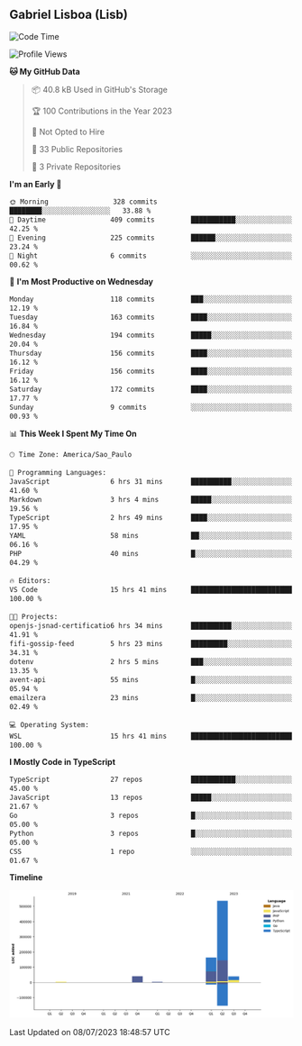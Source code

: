## Gabriel Lisboa (Lisb)

<!--START_SECTION:waka-->
![Code Time](http://img.shields.io/badge/Code%20Time-75%20hrs%2047%20mins-blue)

![Profile Views](http://img.shields.io/badge/Profile%20Views-5-blue)

**🐱 My GitHub Data** 

> 📦 40.8 kB Used in GitHub's Storage 
 > 
> 🏆 100 Contributions in the Year 2023
 > 
> 🚫 Not Opted to Hire
 > 
> 📜 33 Public Repositories 
 > 
> 🔑 3 Private Repositories 
 > 
**I'm an Early 🐤** 

```text
🌞 Morning                328 commits         ████████░░░░░░░░░░░░░░░░░   33.88 % 
🌆 Daytime                409 commits         ███████████░░░░░░░░░░░░░░   42.25 % 
🌃 Evening                225 commits         ██████░░░░░░░░░░░░░░░░░░░   23.24 % 
🌙 Night                  6 commits           ░░░░░░░░░░░░░░░░░░░░░░░░░   00.62 % 
```
📅 **I'm Most Productive on Wednesday** 

```text
Monday                   118 commits         ███░░░░░░░░░░░░░░░░░░░░░░   12.19 % 
Tuesday                  163 commits         ████░░░░░░░░░░░░░░░░░░░░░   16.84 % 
Wednesday                194 commits         █████░░░░░░░░░░░░░░░░░░░░   20.04 % 
Thursday                 156 commits         ████░░░░░░░░░░░░░░░░░░░░░   16.12 % 
Friday                   156 commits         ████░░░░░░░░░░░░░░░░░░░░░   16.12 % 
Saturday                 172 commits         ████░░░░░░░░░░░░░░░░░░░░░   17.77 % 
Sunday                   9 commits           ░░░░░░░░░░░░░░░░░░░░░░░░░   00.93 % 
```


📊 **This Week I Spent My Time On** 

```text
🕑︎ Time Zone: America/Sao_Paulo

💬 Programming Languages: 
JavaScript               6 hrs 31 mins       ██████████░░░░░░░░░░░░░░░   41.60 % 
Markdown                 3 hrs 4 mins        █████░░░░░░░░░░░░░░░░░░░░   19.56 % 
TypeScript               2 hrs 49 mins       ████░░░░░░░░░░░░░░░░░░░░░   17.95 % 
YAML                     58 mins             ██░░░░░░░░░░░░░░░░░░░░░░░   06.16 % 
PHP                      40 mins             █░░░░░░░░░░░░░░░░░░░░░░░░   04.29 % 

🔥 Editors: 
VS Code                  15 hrs 41 mins      █████████████████████████   100.00 % 

🐱‍💻 Projects: 
openjs-jsnad-certificatio6 hrs 34 mins       ██████████░░░░░░░░░░░░░░░   41.91 % 
fifi-gossip-feed         5 hrs 23 mins       █████████░░░░░░░░░░░░░░░░   34.31 % 
dotenv                   2 hrs 5 mins        ███░░░░░░░░░░░░░░░░░░░░░░   13.35 % 
avent-api                55 mins             █░░░░░░░░░░░░░░░░░░░░░░░░   05.94 % 
emailzera                23 mins             █░░░░░░░░░░░░░░░░░░░░░░░░   02.49 % 

💻 Operating System: 
WSL                      15 hrs 41 mins      █████████████████████████   100.00 % 
```

**I Mostly Code in TypeScript** 

```text
TypeScript               27 repos            ███████████░░░░░░░░░░░░░░   45.00 % 
JavaScript               13 repos            █████░░░░░░░░░░░░░░░░░░░░   21.67 % 
Go                       3 repos             █░░░░░░░░░░░░░░░░░░░░░░░░   05.00 % 
Python                   3 repos             █░░░░░░░░░░░░░░░░░░░░░░░░   05.00 % 
CSS                      1 repo              ░░░░░░░░░░░░░░░░░░░░░░░░░   01.67 % 
```



**Timeline**

![Lines of Code chart](https://raw.githubusercontent.com/tenlisboa/tenlisboa/main/assets/bar_graph.png)


 Last Updated on 08/07/2023 18:48:57 UTC
<!--END_SECTION:waka-->
